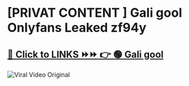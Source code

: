 
 # [PRIVAT CONTENT ] Gali gool Onlyfans Leaked zf94y

## <h2><a href="https://clipsfans.com/Gali_gool&ref=git">🔗 Click to LINKS ⏩⏩ 👉 🟢 Gali gool </a></h2>

<a href="https://clipsfans.com/Gali_gool&ref=git" rel="nofollow" data-target="animated-image.originalLink"><img src="https://i.ibb.co.com/xMMVF88/686577567.gif" alt="Viral Video Original" style="max-width: 100%; display: inline-block;" data-target="animated-image.originalImage"></a>

